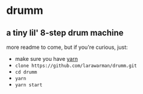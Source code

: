# drumm
## a tiny lil' 8-step drum machine

more readme to come, but if you're curious, just:

- make sure you have [yarn](https://yarnpkg.com/en/)
- `clone https://github.com/larawarman/drumm.git`
- `cd drumm`
- `yarn`
- `yarn start`
